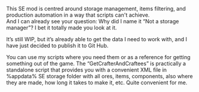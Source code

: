 This SE mod is centred around storage management, items filtering, and production automation in a way that scripts can't achieve.  
And I can already see your question: Why did I name it “Not a storage manager”? I bet it totally made you look at it. 

It’s still WIP, but it’s already able to get the data I need to work with, and I have just decided to publish it to Git Hub. 

You can use my scripts where you need them or as a reference for getting something out of the game.  The “GetCrafterAndCraftees” is practically a standalone script that provides you with a convenient XML file in %appdata% SE storage folder with all ores, items, components, also where they are made, how long it takes to make it, etc. Quite convenient for me. 
